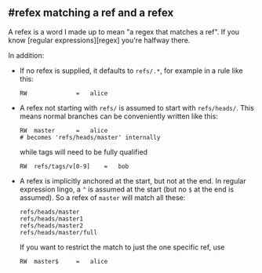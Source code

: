 ## #refex matching a ref and a refex

A refex is a word I made up to mean "a regex that matches a ref".  If you know
[regular expressions][regex] you're halfway there.

In addition:

  * If no refex is supplied, it defaults to `refs/.*`, for example in a rule
    like this:

        RW              =   alice

  * A refex not starting with `refs/` is assumed to start with `refs/heads/`.
    This means normal branches can be conveniently written like this:

        RW  master      =   alice
        # becomes 'refs/heads/master' internally

    while tags will need to be fully qualified

        RW  refs/tags/v[0-9]    =   bob

  * A refex is implicitly anchored at the start, but not at the end.  In
    regular expression lingo, a `^` is assumed at the start (but no `$` at the
    end is assumed).  So a refex of `master` will match all these:

        refs/heads/master
        refs/heads/master1
        refs/heads/master2
        refs/heads/master/full

    If you want to restrict the match to just the one specific ref, use

        RW  master$     =   alice
